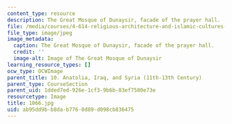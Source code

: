 ```yaml
---
content_type: resource
description: The Great Mosque of Dunaysir, facade of the prayer hall.
file: /media/courses/4-614-religious-architecture-and-islamic-cultures-fall-2002/ab95dd9bb8dab7760d89d098cb836475_1066.jpg
file_type: image/jpeg
image_metadata:
  caption: The Great Mosque of Dunaysir, facade of the prayer hall.
  credit: ''
  image-alt: Image of The Great Mosque of Dunaysir
learning_resource_types: []
ocw_type: OCWImage
parent_title: 10. Anatolia, Iraq, and Syria (11th-13th Century)
parent_type: CourseSection
parent_uid: 1dded7ed-926e-1cf3-9b6b-83ef7580e73e
resourcetype: Image
title: 1066.jpg
uid: ab95dd9b-b8da-b776-0d89-d098cb836475
---
```

